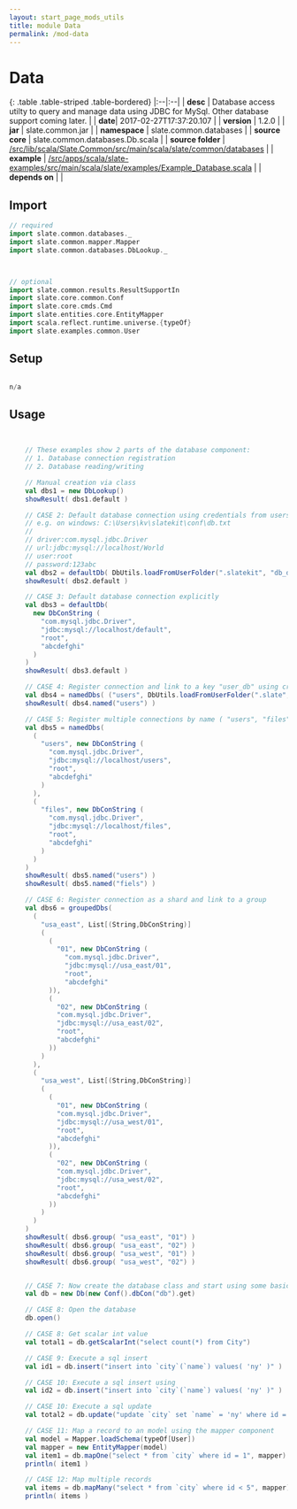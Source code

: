 ```yaml
---
layout: start_page_mods_utils
title: module Data
permalink: /mod-data
---
```


# Data

{: .table .table-striped .table-bordered}
|:--|:--|
| **desc** | Database access utilty to query and manage data using JDBC for MySql. Other database support coming later. | 
| **date**| 2017-02-27T17:37:20.107 |
| **version** | 1.2.0  |
| **jar** | slate.common.jar  |
| **namespace** | slate.common.databases  |
| **source core** | slate.common.databases.Db.scala  |
| **source folder** | [/src/lib/scala/Slate.Common/src/main/scala/slate/common/databases](https://github.com/code-helix/slatekit/tree/master/src/lib/scala/Slate.Common/src/main/scala/slate/common/databases)  |
| **example** | [/src/apps/scala/slate-examples/src/main/scala/slate/examples/Example_Database.scala](https://github.com/code-helix/slatekit/tree/master/src/apps/scala/slate-examples/src/main/scala/slate/examples/Example_Database.scala) |
| **depends on** |   |

## Import
```scala 
// required 
import slate.common.databases._
import slate.common.mapper.Mapper
import slate.common.databases.DbLookup._



// optional 
import slate.common.results.ResultSupportIn
import slate.core.common.Conf
import slate.core.cmds.Cmd
import slate.entities.core.EntityMapper
import scala.reflect.runtime.universe.{typeOf}
import slate.examples.common.User


```

## Setup
```scala

n/a

```

## Usage
```scala


    // These examples show 2 parts of the database component:
    // 1. Database connection registration
    // 2. Database reading/writing

    // Manual creation via class
    val dbs1 = new DbLookup()
    showResult( dbs1.default )

    // CASE 2: Default database connection using credentials from users folder with content:
    // e.g. on windows: C:\Users\kv\slatekit\conf\db.txt
    //
    // driver:com.mysql.jdbc.Driver
    // url:jdbc:mysql://localhost/World
    // user:root
    // password:123abc
    val dbs2 = defaultDb( DbUtils.loadFromUserFolder(".slatekit", "db_default.txt"))
    showResult( dbs2.default )

    // CASE 3: Default database connection explicitly
    val dbs3 = defaultDb(
      new DbConString (
        "com.mysql.jdbc.Driver",
        "jdbc:mysql://localhost/default",
        "root",
        "abcdefghi"
      )
    )
    showResult( dbs3.default )

    // CASE 4: Register connection and link to a key "user_db" using credentials from user folder
    val dbs4 = namedDbs( ("users", DbUtils.loadFromUserFolder(".slate", "db_default.txt") ))
    showResult( dbs4.named("users") )

    // CASE 5: Register multiple connections by name ( "users", "files" )
    val dbs5 = namedDbs(
      (
        "users", new DbConString (
          "com.mysql.jdbc.Driver",
          "jdbc:mysql://localhost/users",
          "root",
          "abcdefghi"
        )
      ),
      (
        "files", new DbConString (
          "com.mysql.jdbc.Driver",
          "jdbc:mysql://localhost/files",
          "root",
          "abcdefghi"
        )
      )
    )
    showResult( dbs5.named("users") )
    showResult( dbs5.named("fiels") )

    // CASE 6: Register connection as a shard and link to a group
    val dbs6 = groupedDbs(
      (
        "usa_east", List[(String,DbConString)]
        (
          (
            "01", new DbConString (
              "com.mysql.jdbc.Driver",
              "jdbc:mysql://usa_east/01",
              "root",
              "abcdefghi"
          )),
          (
            "02", new DbConString (
            "com.mysql.jdbc.Driver",
            "jdbc:mysql://usa_east/02",
            "root",
            "abcdefghi"
          ))
        )
      ),
      (
        "usa_west", List[(String,DbConString)]
        (
          (
            "01", new DbConString (
            "com.mysql.jdbc.Driver",
            "jdbc:mysql://usa_west/01",
            "root",
            "abcdefghi"
          )),
          (
            "02", new DbConString (
            "com.mysql.jdbc.Driver",
            "jdbc:mysql://usa_west/02",
            "root",
            "abcdefghi"
          ))
        )
      )
    )
    showResult( dbs6.group( "usa_east", "01") )
    showResult( dbs6.group( "usa_east", "02") )
    showResult( dbs6.group( "usa_west", "01") )
    showResult( dbs6.group( "usa_west", "02") )


    // CASE 7: Now create the database class and start using some basic methods
    val db = new Db(new Conf().dbCon("db").get)

    // CASE 8: Open the database
    db.open()

    // CASE 8: Get scalar int value
    val total1 = db.getScalarInt("select count(*) from City")

    // CASE 9: Execute a sql insert
    val id1 = db.insert("insert into `city`(`name`) values( 'ny' )" )

    // CASE 10: Execute a sql insert using
    val id2 = db.insert("insert into `city`(`name`) values( 'ny' )" )

    // CASE 10: Execute a sql update
    val total2 = db.update("update `city` set `name` = 'ny' where id = 2")

    // CASE 11: Map a record to an model using the mapper component
    val model = Mapper.loadSchema(typeOf[User])
    val mapper = new EntityMapper(model)
    val item1 = db.mapOne("select * from `city` where id = 1", mapper)
    println( item1 )

    // CASE 12: Map multiple records
    val items = db.mapMany("select * from `city` where id < 5", mapper)
    println( items )

    

```

